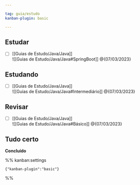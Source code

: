 ```yaml
---

tag: guia/estudo
kanban-plugin: basic

---
```


## Estudar

- [ ] [[Guias de Estudo/Java/Java]]<br>![[Guias de Estudo/Java/Java#SpringBoot]] @{07/03/2023}


## Estudando

- [ ] [[Guias de Estudo/Java/Java]]<br>![[Guias de Estudo/Java/Java#Intermediário]] @{07/03/2023}


## Revisar

- [ ] [[Guias de Estudo/Java/Java]]<br>![[Guias de Estudo/Java/Java#Básico]] @{07/03/2023}


## Tudo certo

**Concluído**




%% kanban:settings
```
{"kanban-plugin":"basic"}
```
%%
